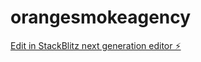 # orangesmokeagency

[Edit in StackBlitz next generation editor ⚡️](https://stackblitz.com/~/github.com/emminahuel/orangesmokeagency)
